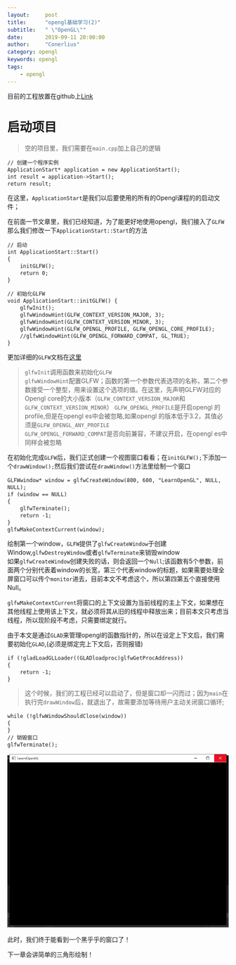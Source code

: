 ```yaml
---
layout:     post
title:      "opengl基础学习(2)"
subtitle:   " \"OpenGL\""
date:       2019-09-11 20:00:00
author:     "Conerlius"
category: opengl
keywords: opengl
tags:
    - opengl
---
```


目前的工程放置在github上[Link](https://github.com/Conerlius/LearnOpenGL)

# 启动项目
> 空的项目里，我们需要在`main.cpp`加上自己的逻辑
```
// 创建一个程序实例
ApplicationStart* application = new ApplicationStart();
int result = application->Start();
return result;
```
在这里，`ApplicationStart`是我们以后要使用的所有的Opengl课程的的启动文件；

在前面一节文章里，我们已经知道，为了能更好地使用opengl，我们接入了`GLFW`
那么我们修改一下`ApplicationStart::Start`的方法
```
// 启动
int ApplicationStart::Start()
{
	initGLFW();
	return 0;
}
```
```
// 初始化GLFW
void ApplicationStart::initGLFW() {
	glfwInit();
	glfwWindowHint(GLFW_CONTEXT_VERSION_MAJOR, 3);
	glfwWindowHint(GLFW_CONTEXT_VERSION_MINOR, 3);
	glfwWindowHint(GLFW_OPENGL_PROFILE, GLFW_OPENGL_CORE_PROFILE);
	//glfwWindowHint(GLFW_OPENGL_FORWARD_COMPAT, GL_TRUE);
}
```
更加详细的`GLFW`文档在[这里](https://www.glfw.org/docs/latest/window_guide.html)
> `glfwInit`调用函数来初始化`GLFW`<br>
> `glfwWindowHint`配置GLFW；函数的第一个参数代表选项的名称，第二个参数接受一个整型，用来设置这个选项的值。在这里，先声明GLFW对应的Opengl core的大小版本（`GLFW_CONTEXT_VERSION_MAJOR`和`GLFW_CONTEXT_VERSION_MINOR`）
> `GLFW_OPENGL_PROFILE`是开启opengl 的profile,但是在opengl es中会被忽略,如果opengl 的版本低于3.2，其值必须是`GLFW_OPENGL_ANY_PROFILE`<br>
> `GLFW_OPENGL_FORWARD_COMPAT`是否向前兼容，不建议开启，在opengl es中同样会被忽略<br>

在初始化完成`GLFW`后，我们正式创建一个视图窗口看看；在`initGLFW();`下添加一个`drawWindow();`然后我们尝试在`drawWindow()`方法里绘制一个窗口

```
GLFWwindow* window = glfwCreateWindow(800, 600, "LearnOpenGL", NULL, NULL);
if (window == NULL)
{
    glfwTerminate();
    return -1;
}
glfwMakeContextCurrent(window);
```

绘制第一个window，`GLFW`提供了`glfwCreateWindow`于创建Window,`glfwDestroyWindow`或者`glfwTerminate`来销毁window<br>
如果`glfwCreateWindow`创建失败的话，则会返回一个`Null`;该函数有5个参数，前面两个分别代表着window的长宽，第三个代表window的标题，如果需要处理全屏窗口可以传个`monitor`进去，目前本文不考虑这个，所以第四第五个直接使用Null。

`glfwMakeContextCurrent`将窗口的上下文设置为当前线程的主上下文，如果想在其他线程上使用该上下文，就必须将其从旧的线程中释放出来；目前本文只考虑当线程，所以现阶段不考虑，只需要绑定就行。

由于本文是通过`GLAD`来管理opengl的函数指针的，所以在设定上下文后，我们需要初始化`GLAD`,(必须是绑定完上下文后，否则报错)

```
if (!gladLoadGLLoader((GLADloadproc)glfwGetProcAddress))
{
    return -1;
}
```

> 这个时候，我们的工程已经可以启动了，但是窗口却一闪而过；因为`main`在执行完`drawWindow`后，就退出了，故需要添加等待用户主动关闭窗口循环;

```
while (!glfwWindowShouldClose(window))
{
}
// 销毁窗口
glfwTerminate();
```

![jpg](/images/OpenGL/opengl_2_1.jpg)

此时，我们终于能看到一个黑乎乎的窗口了！

下一章会讲简单的三角形绘制！